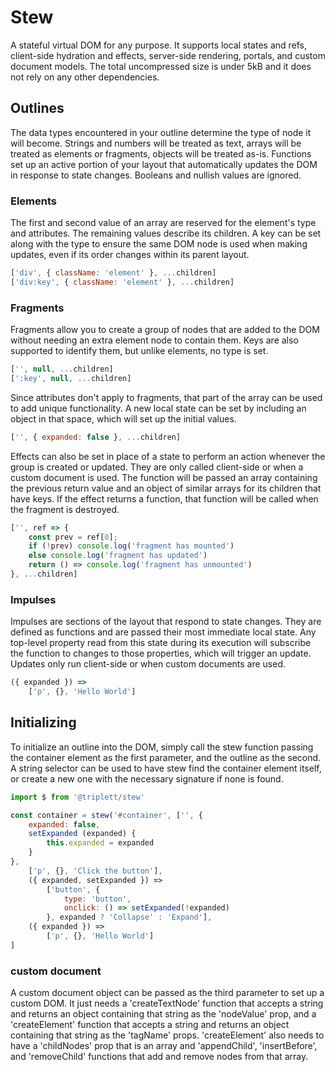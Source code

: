 # Stew

A stateful virtual DOM for any purpose. It supports local states and refs, client-side hydration and effects, server-side rendering, portals, and custom document models. The total uncompressed size is under 5kB and it does not rely on any other dependencies.

## Outlines

The data types encountered in your outline determine the type of node it will become. Strings and numbers will be treated as text, arrays will be treated as elements or fragments, objects will be treated as-is. Functions set up an active portion of your layout that automatically updates the DOM in response to state changes. Booleans and nullish values are ignored.

### Elements
The first and second value of an array are reserved for the element's type and attributes. The remaining values describe its children. A key can be set along with the type to ensure the same DOM node is used when making updates, even if its order changes within its parent layout.

```js
['div', { className: 'element' }, ...children]
['div:key', { className: 'element' }, ...children]
```

### Fragments
Fragments allow you to create a group of nodes that are added to the DOM without needing an extra element node to contain them. Keys are also supported to identify them, but unlike elements, no type is set.

```js
['', null, ...children]
[':key', null, ...children]
```

Since attributes don't apply to fragments, that part of the array can be used to add unique functionality. A new local state can be set by including an object in that space, which will set up the initial values.

```js
['', { expanded: false }, ...children]
```

Effects can also be set in place of a state to perform an action whenever the group is created or updated. They are only called client-side or when a custom document is used. The function will be passed an array containing the previous return value and an object of similar arrays for its children that have keys. If the effect returns a function, that function will be called when the fragment is destroyed.

```js
['', ref => {
	const prev = ref[0];
	if (!prev) console.log('fragment has mounted')
	else console.log('fragment has updated')
	return () => console.log('fragment has unmounted')
}, ...children]
```

### Impulses
Impulses are sections of the layout that respond to state changes. They are defined as functions and are passed their most immediate local state. Any top-level property read from this state during its execution will subscribe the function to changes to those properties, which will trigger an update. Updates only run client-side or when custom documents are used.

```js
({ expanded }) =>
	['p', {}, 'Hello World']
```

## Initializing
To initialize an outline into the DOM, simply call the stew function passing the container element as the first parameter, and the outline as the second. A string selector can be used to have stew find the container element itself, or create a new one with the necessary signature if none is found.

```js
import $ from '@triplett/stew'

const container = stew('#container', ['', {
	expanded: false,
	setExpanded (expanded) {
		this.expanded = expanded
	}
},
	['p', {}, 'Click the button'],
	({ expanded, setExpanded }) =>
		['button', {
			type: 'button',
			onclick: () => setExpanded(!expanded)
		}, expanded ? 'Collapse' : 'Expand'],
	({ expanded }) =>
		['p', {}, 'Hello World']
]
```

### custom document
A custom document object can be passed as the third parameter to set up a custom DOM. It just needs a 'createTextNode' function that accepts a string and returns an object containing that string as the 'nodeValue' prop, and a 'createElement' function that accepts a string and returns an object containing that string as the 'tagName' props. 'createElement' also needs to have a 'childNodes' prop that is an array and 'appendChild', 'insertBefore', and 'removeChild' functions that add and remove nodes from that array.
